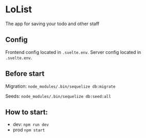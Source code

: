 # LoList
The app for saving your todo and other staff

## Config

Frontend config located in `.svelte.env`.
Server config located in `.svelte.env`.

## Before start

Migration:
```node_modules/.bin/sequelize db:migrate```

Seeds:
```node_modules/.bin/sequelize db:seed:all```

## How to start:

- dev:
`npm run dev`
- prod
`npm start`
